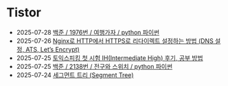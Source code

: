 # Tistor<!-- RECENT POST START -->
- 2025-07-28 [백준 / 1976번 / 여행가자 / python 파이썬](https://seulow-down.tistory.com/402)
- 2025-07-26 [Nginx로 HTTP에서 HTTPS로 리다이렉트 설정하는 방법 (DNS 설정, ATS, Let&rsquo;s Encrypt)](https://seulow-down.tistory.com/398)
- 2025-07-25 [토익스피킹 첫 시험 IH(Intermediate High) 후기, 공부 방법](https://seulow-down.tistory.com/401)
- 2025-07-25 [백준 / 2138번 / 전구와 스위치 / python 파이썬](https://seulow-down.tistory.com/400)
- 2025-07-24 [세그먼트 트리 (Segment Tree)](https://seulow-down.tistory.com/396)
<!-- RECENT POST END -->